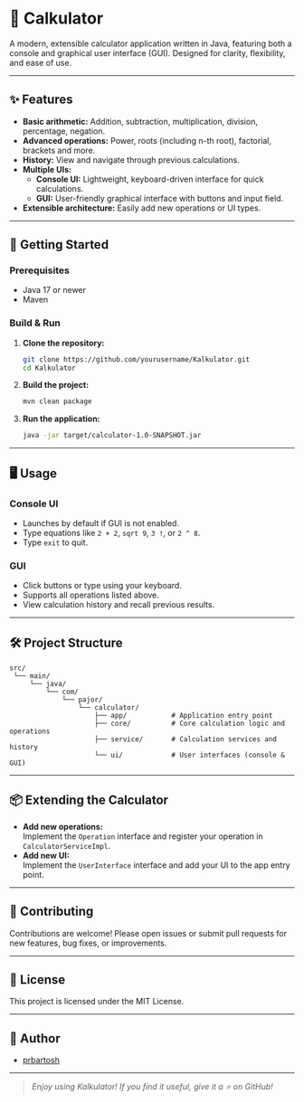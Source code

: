 # 🧮 Calkulator

A modern, extensible calculator application written in Java, featuring both a console and graphical user interface (GUI). Designed for clarity, flexibility, and ease of use.

---

## ✨ Features

- **Basic arithmetic:** Addition, subtraction, multiplication, division, percentage, negation.
- **Advanced operations:** Power, roots (including n-th root), factorial, brackets and more.
- **History:** View and navigate through previous calculations.
- **Multiple UIs:**  
  - **Console UI:** Lightweight, keyboard-driven interface for quick calculations.
  - **GUI:** User-friendly graphical interface with buttons and input field.
- **Extensible architecture:** Easily add new operations or UI types.

---

## 🚀 Getting Started

### Prerequisites

- Java 17 or newer
- Maven

### Build & Run

1. **Clone the repository:**
    ```bash
    git clone https://github.com/yourusername/Kalkulator.git
    cd Kalkulator
    ```

2. **Build the project:**
    ```bash
    mvn clean package
    ```

3. **Run the application:**
    ```bash
    java -jar target/calculator-1.0-SNAPSHOT.jar
    ```

---

## 🖥️ Usage

### Console UI

- Launches by default if GUI is not enabled.
- Type equations like `2 + 2`, `sqrt 9`, `3 !`, or `2 ^ 8`.
- Type `exit` to quit.

### GUI

- Click buttons or type using your keyboard.
- Supports all operations listed above.
- View calculation history and recall previous results.

---

## 🛠️ Project Structure

```
src/
 └── main/
     └── java/
         └── com/
             └── pajor/
                 └── calculator/
                     ├── app/           # Application entry point
                     ├── core/          # Core calculation logic and operations
                     ├── service/       # Calculation services and history
                     └── ui/            # User interfaces (console & GUI)
```

---

## 📦 Extending the Calculator

- **Add new operations:**  
  Implement the `Operation` interface and register your operation in `CalculatorServiceImpl`.
- **Add new UI:**  
  Implement the `UserInterface` interface and add your UI to the app entry point.

---

## 🤝 Contributing

Contributions are welcome! Please open issues or submit pull requests for new features, bug fixes, or improvements.

---

## 📄 License

This project is licensed under the MIT License.

---

## 👤 Author

- [prbartosh](https://github.com/prbartosh)

---

> _Enjoy using Kalkulator! If you find it useful, give it a ⭐ on GitHub!_
